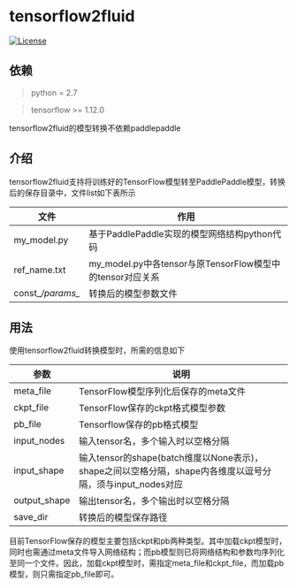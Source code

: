 # tensorflow2fluid
[![License](https://img.shields.io/badge/license-Apache%202-blue.svg)](LICENSE)

## 依赖

> python = 2.7

> tensorflow >= 1.12.0

tensorflow2fluid的模型转换不依赖paddlepaddle

## 介绍

tensorflow2fluid支持将训练好的TensorFlow模型转至PaddlePaddle模型，转换后的保存目录中，文件list如下表所示

|文件|作用|
|------------------|-----------------------------------------------|
|my_model.py|基于PaddlePaddle实现的模型网络结构python代码|
|ref_name.txt|my_model.py中各tensor与原TensorFlow模型中的tensor对应关系|
|const_*/params_*|转换后的模型参数文件|

## 用法
使用tensorflow2fluid转换模型时，所需的信息如下

|参数|说明|
|------------------|-----------------------------------------------|
|meta_file|TensorFlow模型序列化后保存的meta文件|
|ckpt_file|TensorFlow保存的ckpt格式模型参数|
|pb_file|Tensorflow保存的pb格式模型|
|input_nodes|输入tensor名，多个输入时以空格分隔|
|input_shape|输入tensor的shape(batch维度以None表示)，shape之间以空格分隔，shape内各维度以逗号分隔，须与input_nodes对应|
|output_shape|输出tensor名，多个输出时以空格分隔|
|save_dir|转换后的模型保存路径|

目前TensorFlow保存的模型主要包括ckpt和pb两种类型。其中加载ckpt模型时，同时也需通过meta文件导入网络结构；而pb模型则已将网络结构和参数均序列化至同一个文件。因此，加载ckpt模型时，需指定meta_file和ckpt_file，而加载pb模型，则只需指定pb_file即可。
